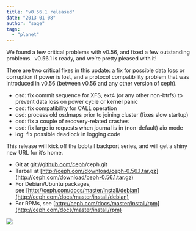 ```yaml
---
title: "v0.56.1 released"
date: "2013-01-08"
author: "sage"
tags: 
  - "planet"
---
```


We found a few critical problems with v0.56, and fixed a few outstanding problems.  v0.56.1 is ready, and we’re pretty pleased with it!

There are two critical fixes in this update: a fix for possible data loss or corruption if power is lost, and a protocol compatibility problem that was introduced in v0.56 (between v0.56 and any other version of ceph).

- osd: fix commit sequence for XFS, ext4 (or any other non-btrfs) to prevent data loss on power cycle or kernel panic
- osd: fix compatibility for CALL operation
- osd: process old osdmaps prior to joining cluster (fixes slow startup)
- osd: fix a couple of recovery-related crashes
- osd: fix large io requests when journal is in (non-default) aio mode
- log: fix possible deadlock in logging code

This release will kick off the bobtail backport series, and will get a shiny new URL for it’s home.

- Git at git://[github.com/ceph](http://github.com/ceph)/ceph.git
- Tarball at [http://ceph.com/download/ceph-0.56.1.tar.gz](http://ceph.com/download/ceph-0.56.1.tar.gz)
- For Debian/Ubuntu packages, see [http://ceph.com/docs/master/install/debian](http://ceph.com/docs/master/install/debian)
- For RPMs, see [http://ceph.com/docs/master/install/rpm](http://ceph.com/docs/master/install/rpm)

![](http://track.hubspot.com/__ptq.gif?a=268973&k=14&bu=http://ceph.com&r=http://ceph.com/releases/v0-56-1-released/&bvt=rss&p=wordpress)
